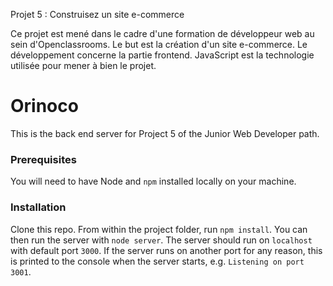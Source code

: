 Projet 5 : Construisez un site e-commerce

Ce projet est mené dans le cadre d'une formation de développeur web au sein d'Openclassrooms. Le but est la création d'un site e-commerce. Le développement concerne la partie frontend. JavaScript est la technologie utilisée pour mener à bien le projet.


# Orinoco #

This is the back end server for Project 5 of the Junior Web Developer path.

### Prerequisites ###

You will need to have Node and `npm` installed locally on your machine.

### Installation ###

Clone this repo. From within the project folder, run `npm install`. You 
can then run the server with `node server`. 
The server should run on `localhost` with default port `3000`. If the
server runs on another port for any reason, this is printed to the
console when the server starts, e.g. `Listening on port 3001`.
